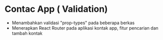 # Contac App ( Validation)

- Menambahkan validasi "prop-types" pada beberapa berkas
- Menerapkan React Router pada aplikasi kontak app, fitur pencarian dan tambah kontak